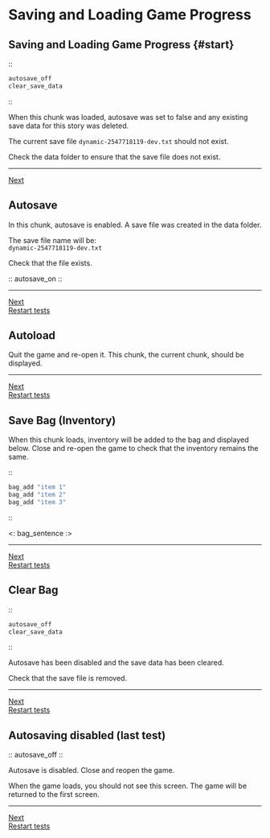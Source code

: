 # Saving and Loading Game Progress

## Saving and Loading Game Progress {#start}

:: 
```rb
autosave_off
clear_save_data
```
::

When this chunk was loaded, autosave was set to false and any existing save data for this story was deleted.

The current save file `dynamic-2547718119-dev.txt` should not exist.

Check the data folder to ensure that the save file does not exist.

---
[Next](#)



## Autosave

In this chunk, autosave is enabled. A save file was created in the data folder.

The save file name will be:\
`dynamic-2547718119-dev.txt`

Check that the file exists.

:: autosave_on ::

---
[Next](#)\
[Restart tests](#saving-and-loading-game-progress-start)

## Autoload

Quit the game and re-open it. This chunk, the current chunk, should be displayed.

---
[Next](#)\
[Restart tests](#saving-and-loading-game-progress-start)

## Save Bag (Inventory)
When this chunk loads, inventory will be added to the bag and displayed below. Close and re-open the game to check that the inventory remains the same.

::
```rb
bag_add "item 1"
bag_add "item 2"
bag_add "item 3"
```
::

<: bag_sentence :>

---
[Next](#)\
[Restart tests](#saving-and-loading-game-progress-start)

## Clear Bag

::
```rb 
autosave_off
clear_save_data
```
::

Autosave has been disabled and the save data has been cleared.

Check that the save file is removed.

---
[Next](#)\
[Restart tests](#saving-and-loading-game-progress-start)

## Autosaving disabled (last test)

:: 
autosave_off
::

Autosave is disabled. Close and reopen the game. 

When the game loads, you should not see this screen. The game will be returned to the first screen.

---
[Next]()\
[Restart tests](#saving-and-loading-game-progress-start)